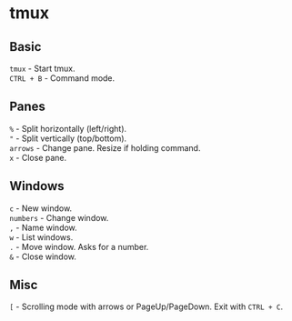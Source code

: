 # tmux

## Basic
`tmux` - Start tmux.  
`CTRL + B` - Command mode.

## Panes
`%` - Split horizontally (left/right).   
`"` - Split vertically (top/bottom).  
`arrows` - Change pane. Resize if holding command.  
`x` - Close pane.  

## Windows
`c` - New window.  
`numbers` - Change window.  
`,` - Name window.  
`w` - List windows.  
`.` - Move window. Asks for a number.  
`&` - Close window.

## Misc
`[` - Scrolling mode with arrows or PageUp/PageDown. Exit with `CTRL + C`.
